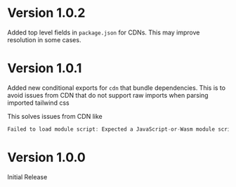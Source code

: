 # Version 1.0.2
Added top level fields in `package.json` for CDNs. This may improve resolution in some cases.

# Version 1.0.1

Added new conditional exports for `cdn` that bundle dependencies. This is to avoid issues from CDN that do not support raw imports when parsing imported tailwind css

This solves issues from CDN like
```javascript
Failed to load module script: Expected a JavaScript-or-Wasm module script but the server responded with a MIME type of "text/css". Strict MIME type checking is enforced for module scripts per HTML spec.
```

# Version 1.0.0

Initial Release
